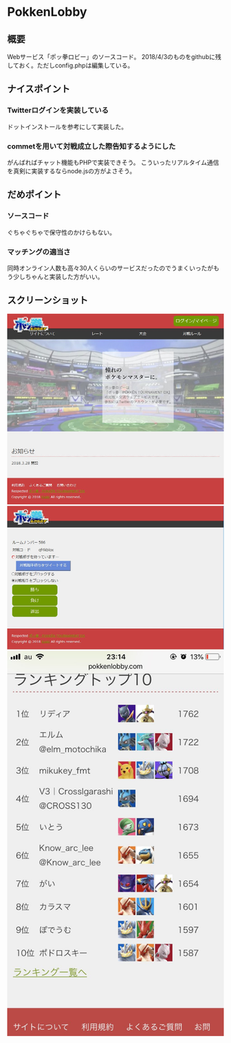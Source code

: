# PokkenLobby

## 概要

Webサービス「ポッ拳ロビー」のソースコード。
2018/4/3のものをgithubに残しておく。ただしconfig.phpは編集している。

## ナイスポイント

### Twitterログインを実装している

ドットインストールを参考にして実装した。

### commetを用いて対戦成立した際告知するようにした

がんばればチャット機能もPHPで実装できそう。
こういったリアルタイム通信を真剣に実装するならnode.jsの方がよさそう。

## だめポイント

### ソースコード

ぐちゃぐちゃで保守性のかけらもない。

### マッチングの適当さ

同時オンライン人数も高々30人くらいのサービスだったのでうまくいったがもう少しちゃんと実装した方がいい。

## スクリーンショット
![ホーム](screenshot/pokkenlobby_home.jpg)
![対戦募集画面](screenshot/pokkenlobby_battleb.png)
![ランキング](screenshot/pokkenlobby_ranking.png)
